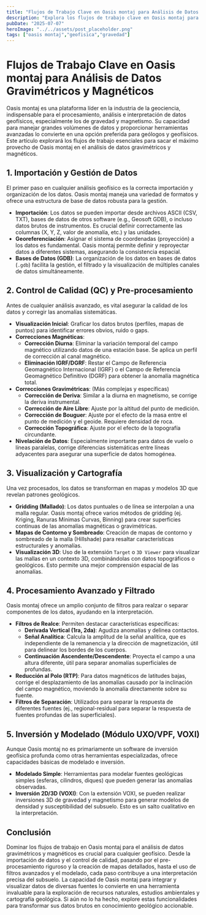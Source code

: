 ```yaml
---
title: "Flujos de Trabajo Clave en Oasis montaj para Análisis de Datos Gravimétricos y Magnéticos"
description: "Explora los flujos de trabajo clave en Oasis montaj para el análisis de datos gravimétricos y magnéticos, desde la importación y el control de calidad hasta el procesamiento avanzado y la visualización 3D. Aprende cómo transformar datos brutos en información geológica útil."
pubDate: "2025-07-07"
heroImage: "../../assets/post_placeholder.png"
tags: ["oasis montaj","geofisica","gravedad"]
---
```



# Flujos de Trabajo Clave en Oasis montaj para Análisis de Datos Gravimétricos y Magnéticos

Oasis montaj es una plataforma líder en la industria de la geociencia, indispensable para el procesamiento, análisis e interpretación de datos geofísicos, especialmente los de gravedad y magnetismo. Su capacidad para manejar grandes volúmenes de datos y proporcionar herramientas avanzadas lo convierte en una opción preferida para geólogos y geofísicos. Este artículo explorará los flujos de trabajo esenciales para sacar el máximo provecho de Oasis montaj en el análisis de datos gravimétricos y magnéticos.

## 1. Importación y Gestión de Datos

El primer paso en cualquier análisis geofísico es la correcta importación y organización de los datos. Oasis montaj maneja una variedad de formatos y ofrece una estructura de base de datos robusta para la gestión.

*   **Importación**: Los datos se pueden importar desde archivos ASCII (CSV, TXT), bases de datos de otros software (e.g., Geosoft GDB), o incluso datos brutos de instrumentos. Es crucial definir correctamente las columnas (X, Y, Z, valor de anomalía, etc.) y las unidades.
*   **Georeferenciación**: Asignar el sistema de coordenadas (proyección) a los datos es fundamental. Oasis montaj permite definir y reproyectar datos a diferentes sistemas, asegurando la consistencia espacial.
*   **Bases de Datos (GDB)**: La organización de los datos en bases de datos (`.gdb`) facilita la gestión, el filtrado y la visualización de múltiples canales de datos simultáneamente.

## 2. Control de Calidad (QC) y Pre-procesamiento

Antes de cualquier análisis avanzado, es vital asegurar la calidad de los datos y corregir las anomalías sistemáticas.

*   **Visualización Inicial**: Graficar los datos brutos (perfiles, mapas de puntos) para identificar errores obvios, ruido o gaps.
*   **Correcciones Magnéticas**:
    *   **Corrección Diurna**: Eliminar la variación temporal del campo magnético utilizando datos de una estación base. Se aplica un perfil de corrección al canal magnético.
    *   **Eliminación IGRF/DGRF**: Restar el Campo de Referencia Geomagnético Internacional (IGRF) o el Campo de Referencia Geomagnético Definitivo (DGRF) para obtener la anomalía magnética total.
*   **Correcciones Gravimétricas**: (Más complejas y específicas)
    *   **Corrección de Deriva**: Similar a la diurna en magnetismo, se corrige la deriva instrumental.
    *   **Corrección de Aire Libre**: Ajuste por la altitud del punto de medición.
    *   **Corrección de Bouguer**: Ajuste por el efecto de la masa entre el punto de medición y el geoide. Requiere densidad de roca.
    *   **Corrección Topográfica**: Ajuste por el efecto de la topografía circundante.
*   **Nivelación de Datos**: Especialmente importante para datos de vuelo o líneas paralelas, corrige diferencias sistemáticas entre líneas adyacentes para asegurar una superficie de datos homogénea.

## 3. Visualización y Cartografía

Una vez procesados, los datos se transforman en mapas y modelos 3D que revelan patrones geológicos.

*   **Gridding (Mallado)**: Los datos puntuales o de línea se interpolan a una malla regular. Oasis montaj ofrece varios métodos de gridding (ej. Kriging, Ranuras Mínimas Curvas, Binning) para crear superficies continuas de las anomalías magnéticas o gravimétricas.
*   **Mapas de Contorno y Sombreado**: Creación de mapas de contorno y sombreado de la malla (Hillshade) para resaltar características estructurales y anomalías.
*   **Visualización 3D**: Uso de la extensión `Target` o `3D Viewer` para visualizar las mallas en un contexto 3D, combinándolas con datos topográficos o geológicos. Esto permite una mejor comprensión espacial de las anomalías.

## 4. Procesamiento Avanzado y Filtrado

Oasis montaj ofrece un amplio conjunto de filtros para realzar o separar componentes de los datos, ayudando en la interpretación.

*   **Filtros de Realce**: Permiten destacar características específicas:
    *   **Derivada Vertical (1ra, 2da)**: Agudiza anomalías y delinea contactos.
    *   **Señal Analítica**: Calcula la amplitud de la señal analítica, que es independiente de la remanencia y la dirección de magnetización, útil para delinear los bordes de los cuerpos.
    *   **Continuación Ascendente/Descendente**: Proyecta el campo a una altura diferente, útil para separar anomalías superficiales de profundas.
*   **Reducción al Polo (RTP)**: Para datos magnéticos de latitudes bajas, corrige el desplazamiento de las anomalías causado por la inclinación del campo magnético, moviendo la anomalía directamente sobre su fuente.
*   **Filtros de Separación**: Utilizados para separar la respuesta de diferentes fuentes (ej., regional-residual para separar la respuesta de fuentes profundas de las superficiales).

## 5. Inversión y Modelado (Módulo UXO/VPF, VOXI)

Aunque Oasis montaj no es primariamente un software de inversión geofísica profunda como otras herramientas especializadas, ofrece capacidades básicas de modelado e inversión.

*   **Modelado Simple**: Herramientas para modelar fuentes geológicas simples (esferas, cilindros, diques) que pueden generar las anomalías observadas.
*   **Inversión 2D/3D (VOXI)**: Con la extensión VOXI, se pueden realizar inversiones 3D de gravedad y magnetismo para generar modelos de densidad y susceptibilidad del subsuelo. Esto es un salto cualitativo en la interpretación.

## Conclusión

Dominar los flujos de trabajo en Oasis montaj para el análisis de datos gravimétricos y magnéticos es crucial para cualquier geofísico. Desde la importación de datos y el control de calidad, pasando por el pre-procesamiento riguroso y la creación de mapas detallados, hasta el uso de filtros avanzados y el modelado, cada paso contribuye a una interpretación precisa del subsuelo. La capacidad de Oasis montaj para integrar y visualizar datos de diversas fuentes lo convierte en una herramienta invaluable para la exploración de recursos naturales, estudios ambientales y cartografía geológica. Si aún no lo ha hecho, explore estas funcionalidades para transformar sus datos brutos en conocimiento geológico accionable.
